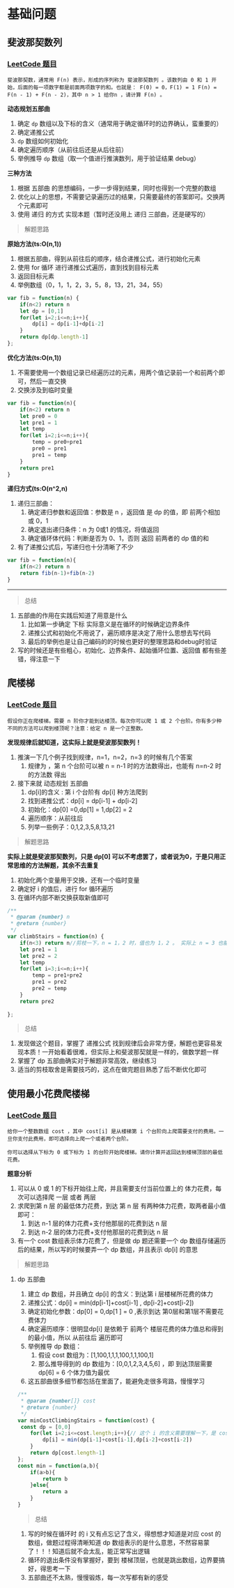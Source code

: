 # 基础问题

## 斐波那契数列

### [LeetCode 题目](https://leetcode.cn/problems/fibonacci-number/)

`斐波那契数，通常用 F(n) 表示，形成的序列称为 斐波那契数列 。该数列由 0 和 1 开始，后面的每一项数字都是前面两项数字的和。也就是： F(0) = 0，F(1) = 1 F(n) = F(n - 1) + F(n - 2)，其中 n > 1 给你n ，请计算 F(n) 。` 

**动态规划五部曲**

1. 确定 `dp` 数组以及下标的含义（通常用于确定循环时的边界确认，蛮重要的）
2. 确定递推公式
3. `dp` 数组如何初始化
4. 确定遍历顺序（从前往后还是从后往前）
5. 举例推导 `dp` 数组（取一个值进行推演数列，用于验证结果 debug）

**三种方法**

1. 根据 五部曲 的思想编码，一步一步得到结果，同时也得到一个完整的数组
2. 优化以上的思想，不需要记录遍历过的结果，只需要最终的答案即可。交换两个元素即可
3. 使用 递归 的方式 实现本题（暂时还没用上 递归 三部曲，还是硬写的）

> 解题思路

**原始方法(ts:O(n,1))**

1. 根据五部曲，得到从前往后的顺序，结合递推公式，进行初始化元素
2. 使用 for 循环 进行递推公式遍历，直到找到目标元素
3. 返回目标元素
4. 举例数组（0，1，1，2，3，5，8，13，21，34，55）

```javascript
var fib = function(n) {
    if(n<2) return n
	let dp = [0,1]
    for(let i=2;i<=n;i++){
        dp[i] = dp[i-1]+dp[i-2]
    }
    return dp[dp.length-1]
};
```

**优化方法(ts:O(n,1))**

1. 不需要使用一个数组记录已经遍历过的元素，用两个值记录前一个和前两个即可，然后一直交换
2. 交换涉及到临时变量

```javascript
var fib = function(n){
    if(n<2) return n
    let pre0 = 0
    let pre1 = 1
    let temp 
    for(let i=2;i<=n;i++){
        temp = pre0+pre1
        pre0 = pre1
        pre1 = temp
    }
    return pre1
}
```

**递归方式(ts:O(n^2,n)**

1. 递归三部曲：
   1. 确定递归参数和返回值：参数是 n ，返回值 是 dp 的值，即 前两个相加 或 0，1
   2. 确定退出递归条件：n 为 0或1 的情况，将值返回
   3. 确定循环体代码：判断是否为 0、1，否则 返回 前两者的 dp 值的和
2. 有了递推公式后，写递归也十分清晰了不少

```javascript
var fib = function(n){
    if(n<2) return n
    return fib(n-1)+fib(n-2)
}
```

---

> 总结

1. 五部曲的作用在实践后知道了用意是什么
   1. 比如第一步确定 下标 实际意义是在循环的时候确定边界条件
   2. 递推公式和初始化不用说了，遍历顺序是决定了用什么思想去写代码
   3. 最后的举例也是让自己编码的的时候也更好的整理思路和debug时验证
2. 写的时候还是有些粗心，初始化、边界条件、起始循环位置、返回值 都有些差错，得注意一下



## 爬楼梯

### [LeetCode 题目](https://leetcode.cn/problems/climbing-stairs/)

`假设你正在爬楼梯。需要 n 阶你才能到达楼顶。每次你可以爬 1 或 2 个台阶。你有多少种不同的方法可以爬到楼顶呢？注意：给定 n 是一个正整数。`

**发现规律后就知道，这实际上就是斐波那契数列！**

1. 推演一下几个例子找到规律，n=1，n=2，n=3 的时候有几个答案
   1. 规律为 ，第 n 个台阶可以被 n = n-1 时的方法数得出，也能有 n=n-2 时的方法数 得出
2. 接下来就 动态规划 五部曲
   1. dp[i]的含义 : 第 i 个台阶有 dp[i] 种方法爬到
   2. 找到递推公式：dp[i] = dp[i-1] + dp[i-2]
   3. 初始化：dp[0] =0,dp[1] = 1,dp[2] = 2
   4. 遍历顺序：从前往后
   5. 列举一些例子：0,1,2,3,5,8,13,21

> 解题思路

**实际上就是斐波那契数列，只是 dp[0] 可以不考虑罢了，或者说为0，于是只用正常思维的方法解题，其余不去重复**

1. 初始化两个变量用于交换，还有一个临时变量
2. 确定好 i 的值后，进行 for 循环遍历
3. 在循环内部不断交换获取新值即可

```javascript
/**
 * @param {number} n
 * @return {number}
 */
var climbStairs = function(n) {
    if(n<3) return n//剪枝一下，n = 1，2 时，值也为 1，2 。 实际上 n = 3 也能剪枝的，但为了题目的题意合理性，就不做这样的剪枝，保持解题思路的清晰即可
	let pre1 = 1
    let pre2 = 2
    let temp
    for(let i=3;i<=n;i++){
        temp = pre1+pre2
        pre1 = pre2
        pre2 = temp
    }
    return pre2
    
};

```

> 总结

1. 发现做这个题目，掌握了 递推公式 找到规律后会非常方便，解题也更容易发现本质！一开始看着很难，但实际上和斐波那契就是一样的，做数学题一样
2. 掌握了 dp 五部曲确实对于解题非常高效，继续练习
3. 适当的剪枝取舍是需要技巧的，这点在做完题目熟悉了后不断优化即可



## 使用最小花费爬楼梯

### [LeetCode 题目](https://leetcode.cn/problems/min-cost-climbing-stairs/)

`给你一个整数数组 cost ，其中 cost[i] 是从楼梯第 i 个台阶向上爬需要支付的费用。一旦你支付此费用，即可选择向上爬一个或者两个台阶。`

`你可以选择从下标为 0 或下标为 1 的台阶开始爬楼梯。请你计算并返回达到楼梯顶部的最低花费。`

**题意分析**

1. 可以从 0 或 1 的下标开始往上爬，并且需要支付当前位置上的 体力花费，每次可以选择爬 一层 或者 两层
2. 求爬到第 n 层 的最低体力花费，到达 第 n 层 有两种体力花费，取两者最小值即可：
   1.  到达 n-1 层的体力花费+支付他那层的花费到达 n 层
   2.  到达 n-2 层的体力花费+支付他那层的花费到达 n 层
3. 有一个 cost 数组表示体力花费了，但是做 dp 题还需要一个 dp 数组存储遍历后的结果，所以写的时候要弄一个 dp 数组，并且表示 dp[i] 的意思

> 解题思路

1. dp 五部曲

   1. 建立 dp 数组，并且确立 dp[i] 的含义：到达第 i 层楼梯所花费的体力
   2. 递推公式：dp[i] = min(dp[i-1]+cost[i-1] , dp[i-2]+cost[i-2])
   3. 确定初始化参数：dp[0] = 0,dp[1 ] = 0 ,表示到达 第0层和第1层不需要花费体力
   4. 确定遍历顺序：很明显dp[i] 是依赖于 前两个 楼层花费的体力值总和得到的最小值，所以 从前往后 遍历即可
   5. 举例推导 dp 数组：
      1. 假设 cost 数组为：[1,100,1,1,1,100,1,1,100,1]
      2. 那么推导得到的 dp 数组为：[0,0,1,2,3,4,5,6] ，即 到达顶层需要 dp[6] = 6 个体力值为最优
   6. 这五部曲很多细节都包括在里面了，能避免走很多弯路，慢慢学习

   ```javascript
   /**
    * @param {number[]} cost
    * @return {number}
    */
   var minCostClimbingStairs = function(cost) {
   	const dp = [0,0]
       for(let i=2;i<=cost.length;i++){// 这个 i 的含义需要理解一下，是 cost 数组的下标,注意循环条件是 小于等于 
           dp[i] = min(dp[i-1]+cost[i-1],dp[i-2]+cost[i-2])
       }
       return dp[cost.length-1]
   };
   const min = function(a,b){
       if(a>b){
           return b
       }else{
           return a
       }
   }
   
   ```

   > 总结

   1. 写的时候在循环时 的 i 又有点忘记了含义，得想想才知道是对应 cost 的数组，做题过程得清晰知道 dp 数组表示的是什么意思，不然容易蒙了！！！知道后就不会太乱，能正常写出逻辑
   2. 循环的退出条件没有掌握好，要到 楼梯顶层，也就是跳出数组，边界要搞好，得思考一下
   3. 五部曲还不太熟，慢慢锻炼，每一次写都有新的感受

